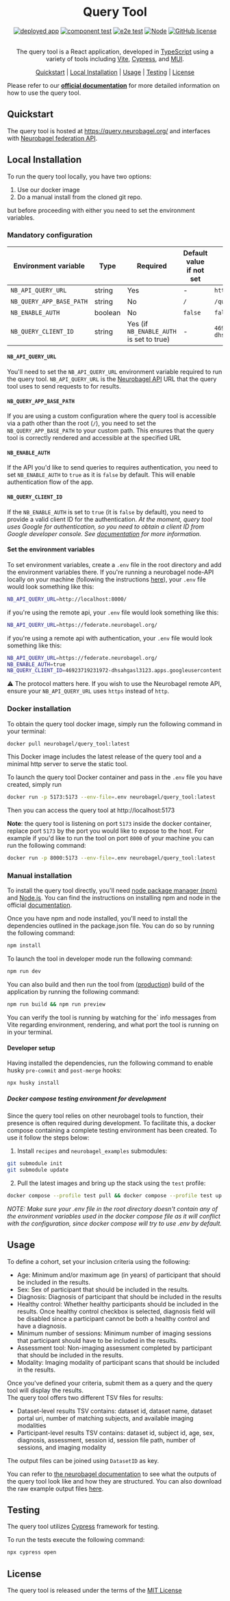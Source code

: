 <div align="center">

# Query Tool

<div>
    <a href="https://github.com/neurobagel/query-tool/actions/workflows/pages/pages-build-deployment">
        <img src="https://img.shields.io/website?down_color=CD5C5C&down_message=down&label=deployed%20app&style=flat-square&up_color=B0C4DE&up_message=live&url=https%3A%2F%2Fquery.neurobagel.org%2F" alt="deployed app"></a>
    <a href="https://github.com/neurobagel/query-tool/actions/workflows/component-test.yaml">
        <img src="https://img.shields.io/github/actions/workflow/status/neurobagel/query-tool/component-test.yaml?color=BDB76B&label=component test&style=flat-square" alt="component test"></a>
    <a href="https://github.com/neurobagel/query-tool/actions/workflows/e2e-test.yaml">
        <img src="https://img.shields.io/github/actions/workflow/status/neurobagel/query-tool/e2e-test.yaml?color=8FBC8F&label=e2e test&style=flat-square" alt="e2e test"></a>
    <a href="https://nodejs.org/en//">
        <img src="https://img.shields.io/badge/node-20.9-CD5C5C?style=flat-square" alt="Node"></a>
    <a href="LICENSE">
        <img src="https://img.shields.io/github/license/neurobagel/query-tool?color=4682B4&style=flat-square" alt="GitHub license"></a>
</div>
<br>

The query tool is a React application, developed in [TypeScript](https://www.typescriptlang.org/) using a variety of tools including [Vite](https://vitejs.dev/), [Cypress](https://www.cypress.io/), and [MUI](https://mui.com/).

[Quickstart](#quickstart) |
[Local Installation](#local-installation) |
[Usage](#usage) |
[Testing](#testing) |
[License](#license)

</div>

Please refer to our [**official documentation**](https://neurobagel.org/query_tool/) for more detailed information on how to use the query tool.

## Quickstart

The query tool is hosted at https://query.neurobagel.org/ and interfaces with [Neurobagel federation API](https://federate.neurobagel.org/docs).

## Local Installation

To run the query tool locally, you have two options:

1. Use our docker image
2. Do a manual install from the cloned git repo.

but before proceeding with either you need to set the environment variables.

### Mandatory configuration

| Environment variable     | Type    | Required                                 | Default value if not set | Example                                                   |
| ------------------------ | ------- | ---------------------------------------- | ------------------------ | --------------------------------------------------------- |
| `NB_API_QUERY_URL`       | string  | Yes                                      | -                        | `https://federate.neurobagel.org/`                        |
| `NB_QUERY_APP_BASE_PATH` | string  | No                                       | `/`                      | `/query/`                                                 |
| `NB_ENABLE_AUTH`         | boolean | No                                       | `false`                  | `false`                                                   |
| `NB_QUERY_CLIENT_ID`     | string  | Yes (if `NB_ENABLE_AUTH` is set to true) | -                        | `46923719231972-dhsahgasl3123.apps.googleusercontent.com` |

#### `NB_API_QUERY_URL`

You'll need to set the `NB_API_QUERY_URL` environment variable required to run the query tool. `NB_API_QUERY_URL` is the [Neurobagel API](https://github.com/neurobagel/api) URL that the query tool uses to send requests to for results.

#### `NB_QUERY_APP_BASE_PATH`

If you are using a custom configuration where the query tool is accessible via a path other than the root (`/`), you need to set the `NB_QUERY_APP_BASE_PATH` to your custom path. This ensures that the query tool is correctly rendered and accessible at the specified URL

#### `NB_ENABLE_AUTH`

If the API you'd like to send queries to requires authentication, you need to set `NB_ENABLE_AUTH` to `true` as it is `false` by default. This will enable authentication flow of the app.

#### `NB_QUERY_CLIENT_ID`

If the `NB_ENABLE_AUTH` is set to `true` (it is `false` by default), you need to provide a valid client ID for the authentication.
_At the moment, query tool uses Google for authentication, so you need to obtain a client ID from Google developer console. See [documentation](https://developers.google.com/identity/gsi/web/guides/get-google-api-clientid) for more information._

#### Set the environment variables

To set environment variables, create a `.env` file in the root directory and add the environment variables there. If you're running a neurobagel node-API locally on your machine (following the instructions [here](https://github.com/neurobagel/api#local-installation)), your `.env` file would look something like this:

```bash
NB_API_QUERY_URL=http://localhost:8000/
```

if you're using the remote api, your `.env` file would look something like this:

```bash
NB_API_QUERY_URL=https://federate.neurobagel.org/
```

if you're using a remote api with authentication, your `.env` file would look something like this:

```bash
NB_API_QUERY_URL=https://federate.neurobagel.org/
NB_ENABLE_AUTH=true
NB_QUERY_CLIENT_ID=46923719231972-dhsahgasl3123.apps.googleusercontent.com
```

:warning: The protocol matters here.
If you wish to use the Neurobagel remote API, ensure your `NB_API_QUERY_URL` uses `https` instead of `http`.

### Docker installation

To obtain the query tool docker image, simply run the following command in your terminal:

```bash
docker pull neurobagel/query_tool:latest
```

This Docker image includes the latest release of the query tool and a minimal http server to serve the static tool.

To launch the query tool Docker container and pass in the `.env` file you have created, simply run

```bash
docker run -p 5173:5173 --env-file=.env neurobagel/query_tool:latest
```

Then you can access the query tool at http://localhost:5173

**Note**: the query tool is listening on port `5173` inside the docker container,
replace port `5173` by the port you would like to expose to the host.
For example if you'd like to run the tool on port `8000` of your machine you can run the following command:

```bash
docker run -p 8000:5173 --env-file=.env neurobagel/query_tool:latest
```

### Manual installation

To install the query tool directly, you'll need [node package manager (npm)](https://www.npmjs.com/) and [Node.js](https://nodejs.org/en/).
You can find the instructions on installing npm and node in the official [documentation](https://docs.npmjs.com/downloading-and-installing-node-js-and-npm).

Once you have npm and node installed, you'll need to install the dependencies outlined in the package.json file.
You can do so by running the following command:

```bash
npm install
```

To launch the tool in developer mode run the following command:

```bash
npm run dev
```

You can also build and then run the tool from ([production](https://vitejs.dev/guide/build)) build of the application by running the following command:

```bash
npm run build && npm run preview
```

You can verify the tool is running by watching for the` info messages from Vite regarding environment, rendering, and what port the tool is running on in your terminal.

#### Developer setup

Having installed the dependencies, run the following command to enable husky `pre-commit` and `post-merge` hooks:

```bash
npx husky install
```

##### Docker compose testing environment for development

Since the query tool relies on other neurobagel tools to function, their presence is often required during development. To facilitate this, a docker compose containing a complete testing environment has been created. To use it follow the steps below:

1. Install `recipes` and `neurobagel_examples` submodules:

```bash
git submodule init
git submodule update
```

2. Pull the latest images and bring up the stack using the `test` profile:

```bash
docker compose --profile test pull && docker compose --profile test up -d
```

_NOTE: Make sure your .env file in the root directory doesn't contain any of the environment variables used in the docker compose file as it will conflict with the configuration, since docker compose will try to use .env by default._

## Usage

To define a cohort, set your inclusion criteria using the following:

- Age: Minimum and/or maximum age (in years) of participant that should be included in the results.
- Sex: Sex of participant that should be included in the results.
- Diagnosis: Diagnosis of participant that should be included in the results
- Healthy control: Whether healthy participants should be included in the results. Once healthy control checkbox is selected, diagnosis field will be disabled since a participant cannot be both a healthy control and have a diagnosis.
- Minimum number of sessions: Minimum number of imaging sessions that participant should have to be included in the results.
- Assessment tool: Non-imaging assessment completed by participant that should be included in the results.
- Modality: Imaging modality of participant scans that should be included in the results.

Once you've defined your criteria, submit them as a query and the query tool will display the results.\
The query tool offers two different TSV files for results:

- Dataset-level results TSV contains: dataset id, dataset name, dataset portal uri, number of matching subjects, and available imaging modalities
- Participant-level results TSV contains: dataset id, subject id, age, sex, diagnosis, assessment, session id, session file path, number of sessions, and imaging modality

The output files can be joined using `DatasetID` as key.

You can refer to [the neurobagel documentation](https://neurobagel.org/query_tool/#downloading-query-results) to see what the outputs of the query tool look like and how they are structured. You can also download the raw example output files [here](https://github.com/neurobagel/neurobagel_examples/tree/main/query-tool-results).

## Testing

The query tool utilizes [Cypress](https://www.cypress.io/) framework for testing.

To run the tests execute the following command:

```bash
npx cypress open
```

## License

The query tool is released under the terms of the [MIT License](LICENSE)
